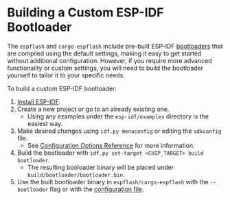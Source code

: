 # Building a Custom ESP-IDF Bootloader

The `espflash` and `cargo-espflash` include pre-built ESP-IDF [bootloaders] that are compiled using the default settings, making it easy to get started without additional configuration. However, if you require more advanced functionality or custom settings, you will need to build the bootloader yourself to tailor it to your specific needs.

To build a custom ESP-IDF bootloader:
1. [Install ESP-IDF][esp-idf-install].
2. Create a new project or go to an already existing one.
   - Using any examples under the `esp-idf/examples` directory is the easiest way.
3. Make desired changes using `idf.py menuconfig` or editing the `sdkconfig` file.
   - See [Configuration Options Reference][config-reference] for more information.
4. Build the bootloader with `idf.py set-target <CHIP_TARGET> build bootloader`.
   - The resulting booloader binary will be placed under `build/bootloader/bootloader.bin`.
5. Use the built bootloader binary in `espflash/cargo-espflash` with the `--bootloader` flag or with the [configuration file][espflash-config-file].


[bootloaders]: https://github.com/esp-rs/espflash/tree/main/espflash/resources/bootloaders
[esp-idf-install]: https://docs.espressif.com/projects/esp-idf/en/stable/esp32/get-started/index.html#manual-installation
[config-reference]: https://docs.espressif.com/projects/esp-idf/en/latest/esp32/api-reference/kconfig-reference.html#configuration-options-reference
[espflash-config-file]: https://github.com/esp-rs/espflash/tree/main/espflash#configuration-file
